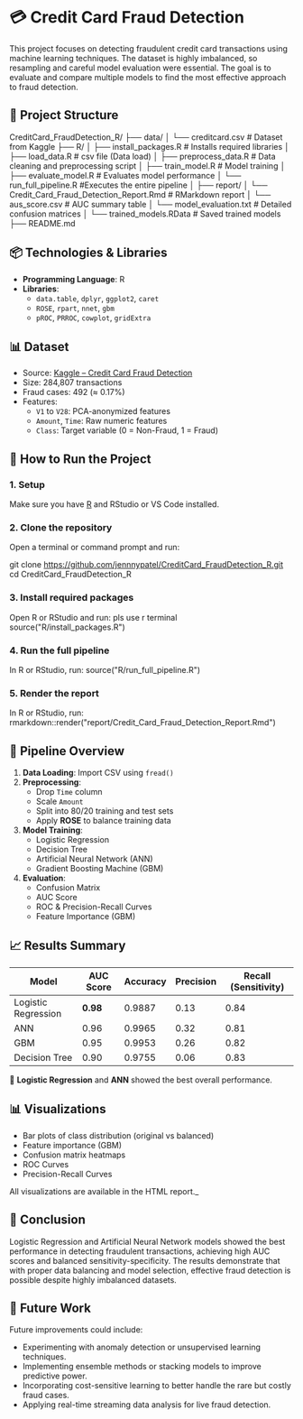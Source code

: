 # 💳 Credit Card Fraud Detection

This project focuses on detecting fraudulent credit card transactions using machine learning techniques. The dataset is highly imbalanced, so resampling and careful model evaluation were essential. The goal is to evaluate and compare multiple models to find the most effective approach to fraud detection.

## 📁 Project Structure

CreditCard_FraudDetection_R/
├── data/
│ └── creditcard.csv # Dataset from Kaggle
├── R/
│ ├── install_packages.R # Installs required libraries
│ ├── load_data.R # csv file (Data load) 
│ ├── preprocess_data.R # Data cleaning and preprocessing script
│ ├── train_model.R # Model training 
│ ├── evaluate_model.R #  Evaluates model performance
│ └── run_full_pipeline.R #Executes the entire pipeline
│
├── report/
│ └── Credit_Card_Fraud_Detection_Report.Rmd # RMarkdown report
│ └── aus_score.csv # AUC summary table
│ └── model_evaluation.txt # Detailed confusion matrices
│ └── trained_models.RData # Saved trained models
├── README.md


## 📦 Technologies & Libraries
- **Programming Language**: R
- **Libraries**:
  - `data.table`, `dplyr`, `ggplot2`, `caret`
  - `ROSE`, `rpart`, `nnet`, `gbm`
  - `pROC`, `PRROC`, `cowplot`, `gridExtra`


## 📊 Dataset
- Source: [Kaggle – Credit Card Fraud Detection](https://www.kaggle.com/datasets/mlg-ulb/creditcardfraud)
- Size: 284,807 transactions
- Fraud cases: 492 (≈ 0.17%)
- Features:
  - `V1` to `V28`: PCA-anonymized features
  - `Amount`, `Time`: Raw numeric features
  - `Class`: Target variable (0 = Non-Fraud, 1 = Fraud)


## 🚀 How to Run the Project

### 1. Setup

Make sure you have [R](https://cran.r-project.org/) and RStudio or VS Code installed.

### 2. Clone the repository

Open a terminal or command prompt and run:


git clone https://github.com/jennnypatel/CreditCard_FraudDetection_R.git
cd CreditCard_FraudDetection_R

### 3. Install required packages

Open R or RStudio and run:
pls use r terminal
source("R/install_packages.R")

### 4. Run the full pipeline
In R or RStudio, run:
source("R/run_full_pipeline.R")

### 5. Render the report
In R or RStudio, run:
rmarkdown::render("report/Credit_Card_Fraud_Detection_Report.Rmd")


## 🔄 Pipeline Overview
1. **Data Loading**: Import CSV using `fread()`
2. **Preprocessing**:
   - Drop `Time` column
   - Scale `Amount`
   - Split into 80/20 training and test sets
   - Apply **ROSE** to balance training data
3. **Model Training**:
   - Logistic Regression
   - Decision Tree
   - Artificial Neural Network (ANN)
   - Gradient Boosting Machine (GBM)
4. **Evaluation**:
   - Confusion Matrix
   - AUC Score
   - ROC & Precision-Recall Curves
   - Feature Importance (GBM)


## 📈 Results Summary

| Model                | AUC Score | Accuracy | Precision | Recall (Sensitivity) |
|---------------------|-----------|----------|-----------|-----------------------|
| Logistic Regression | **0.98**  | 0.9887   | 0.13      | 0.84                  |
| ANN                 | 0.96      | 0.9965   | 0.32      | 0.81                  |
| GBM                 | 0.95      | 0.9953   | 0.26      | 0.82                  |
| Decision Tree       | 0.90      | 0.9755   | 0.06      | 0.83                  |

 📌 **Logistic Regression** and **ANN** showed the best overall performance.


## 📊 Visualizations

- Bar plots of class distribution (original vs balanced)
- Feature importance (GBM)
- Confusion matrix heatmaps
- ROC Curves
- Precision-Recall Curves

All visualizations are available in the HTML report._



## 🎯 Conclusion

Logistic Regression and Artificial Neural Network models showed the best performance in detecting fraudulent transactions, achieving high AUC scores and balanced sensitivity-specificity. The results demonstrate that with proper data balancing and model selection, effective fraud detection is possible despite highly imbalanced datasets.

## 🚀 Future Work
Future improvements could include:

- Experimenting with anomaly detection or unsupervised learning techniques.
- Implementing ensemble methods or stacking models to improve predictive power.
- Incorporating cost-sensitive learning to better handle the rare but costly fraud cases.
- Applying real-time streaming data analysis for live fraud detection.